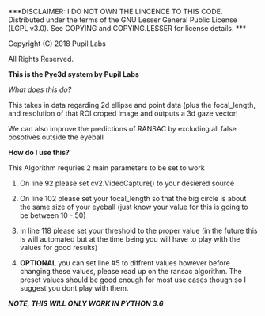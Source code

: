 ***DISCLAIMER: I DO NOT OWN THE LINCENCE TO THIS CODE. 
Distributed under the terms of the GNU
Lesser General Public License (LGPL v3.0).
See COPYING and COPYING.LESSER for license details. ***

Copyright (C) 2018 Pupil Labs

All Rights Reserved.


**This is the Pye3d system by Pupil Labs**


*What does this do?*

This takes in data regarding 2d ellipse and point data (plus the focal_length, and resolution of that ROI croped image and outputs a 3d gaze vector! 

We can also improve the predictions of RANSAC by excluding all false posotives outside the eyeball


__How do I use this?__

This Algorithm requries 2 main parameters to be set to work 

1. On line 92 please set cv2.VideoCapture() to your desiered source

2. On line 102 please set your focal_length so that the big circle is about the same size of your eyeball (just know your value for this is going to be between 10 - 50) 


3. In line 118 please set your threshold to the proper value (in the future this is will automated but at the time being you will have to play with the values for good results) 

4. **OPTIONAL** you can set line #5 to diffrent values however before changing these values, please read up on the ransac algorithm. The preset values should be good enough for most use cases though so I suggest you dont play with them. 

***NOTE, THIS WILL ONLY WORK IN PYTHON 3.6***

